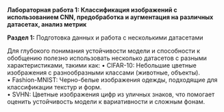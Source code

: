 **Лабораторная работа 1: Классификация изображений с использованием CNN, предобработка и аугментация на различных датасетах, анализ метрик**   


**Раздел 1:** Подготовка данных и работа с несколькими датасетами   

Для глубокого понимания устойчивости модели и способности к обобщению полезно использовать несколько датасетов с разными характеристиками, такими как:
• CIFAR-10: Небольшие цветные изображения с разнообразными классами (животные, объекты).  
• Fashion-MNIST: Черно-белые изображения одежды, подходящие для классификации текстур и форм.  
• SVHN: Цветные изображения цифр из уличных знаков, что помогает оценить устойчивость модели к вариативности и сложным фонам.  

